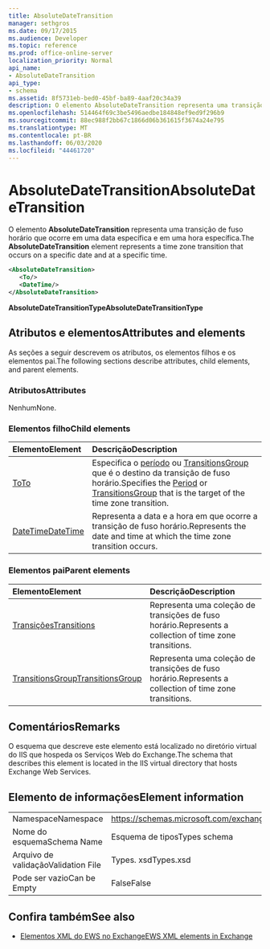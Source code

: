 ```yaml
---
title: AbsoluteDateTransition
manager: sethgros
ms.date: 09/17/2015
ms.audience: Developer
ms.topic: reference
ms.prod: office-online-server
localization_priority: Normal
api_name:
- AbsoluteDateTransition
api_type:
- schema
ms.assetid: 8f5731eb-bed0-45bf-ba89-4aaf20c34a39
description: O elemento AbsoluteDateTransition representa uma transição de fuso horário que ocorre em uma data específica e em uma hora específica.
ms.openlocfilehash: 514464f69c3be5496aedbe184848ef9ed9f296b9
ms.sourcegitcommit: 88ec988f2bb67c1866d06b361615f3674a24e795
ms.translationtype: MT
ms.contentlocale: pt-BR
ms.lasthandoff: 06/03/2020
ms.locfileid: "44461720"
---
```

# <a name="absolutedatetransition"></a><span data-ttu-id="f8c2d-103">AbsoluteDateTransition</span><span class="sxs-lookup"><span data-stu-id="f8c2d-103">AbsoluteDateTransition</span></span>

<span data-ttu-id="f8c2d-104">O elemento **AbsoluteDateTransition** representa uma transição de fuso horário que ocorre em uma data específica e em uma hora específica.</span><span class="sxs-lookup"><span data-stu-id="f8c2d-104">The **AbsoluteDateTransition** element represents a time zone transition that occurs on a specific date and at a specific time.</span></span> 
  
```xml
<AbsoluteDateTransition>
   <To/>
   <DateTime/>
</AbsoluteDateTransition>
```

<span data-ttu-id="f8c2d-105">**AbsoluteDateTransitionType**</span><span class="sxs-lookup"><span data-stu-id="f8c2d-105">**AbsoluteDateTransitionType**</span></span>

## <a name="attributes-and-elements"></a><span data-ttu-id="f8c2d-106">Atributos e elementos</span><span class="sxs-lookup"><span data-stu-id="f8c2d-106">Attributes and elements</span></span>

<span data-ttu-id="f8c2d-107">As seções a seguir descrevem os atributos, os elementos filhos e os elementos pai.</span><span class="sxs-lookup"><span data-stu-id="f8c2d-107">The following sections describe attributes, child elements, and parent elements.</span></span>
  
### <a name="attributes"></a><span data-ttu-id="f8c2d-108">Atributos</span><span class="sxs-lookup"><span data-stu-id="f8c2d-108">Attributes</span></span>

<span data-ttu-id="f8c2d-109">Nenhum</span><span class="sxs-lookup"><span data-stu-id="f8c2d-109">None.</span></span>
  
### <a name="child-elements"></a><span data-ttu-id="f8c2d-110">Elementos filho</span><span class="sxs-lookup"><span data-stu-id="f8c2d-110">Child elements</span></span>

|<span data-ttu-id="f8c2d-111">**Elemento**</span><span class="sxs-lookup"><span data-stu-id="f8c2d-111">**Element**</span></span>|<span data-ttu-id="f8c2d-112">**Descrição**</span><span class="sxs-lookup"><span data-stu-id="f8c2d-112">**Description**</span></span>|
|:-----|:-----|
|[<span data-ttu-id="f8c2d-113">To</span><span class="sxs-lookup"><span data-stu-id="f8c2d-113">To</span></span>](to.md) <br/> |<span data-ttu-id="f8c2d-114">Especifica o [período](period.md) ou [TransitionsGroup](transitionsgroup.md) que é o destino da transição de fuso horário.</span><span class="sxs-lookup"><span data-stu-id="f8c2d-114">Specifies the [Period](period.md) or [TransitionsGroup](transitionsgroup.md) that is the target of the time zone transition.</span></span>  <br/> |
|[<span data-ttu-id="f8c2d-115">DateTime</span><span class="sxs-lookup"><span data-stu-id="f8c2d-115">DateTime</span></span>](datetime.md) <br/> |<span data-ttu-id="f8c2d-116">Representa a data e a hora em que ocorre a transição de fuso horário.</span><span class="sxs-lookup"><span data-stu-id="f8c2d-116">Represents the date and time at which the time zone transition occurs.</span></span>  <br/> |
   
### <a name="parent-elements"></a><span data-ttu-id="f8c2d-117">Elementos pai</span><span class="sxs-lookup"><span data-stu-id="f8c2d-117">Parent elements</span></span>

|<span data-ttu-id="f8c2d-118">**Elemento**</span><span class="sxs-lookup"><span data-stu-id="f8c2d-118">**Element**</span></span>|<span data-ttu-id="f8c2d-119">**Descrição**</span><span class="sxs-lookup"><span data-stu-id="f8c2d-119">**Description**</span></span>|
|:-----|:-----|
|[<span data-ttu-id="f8c2d-120">Transições</span><span class="sxs-lookup"><span data-stu-id="f8c2d-120">Transitions</span></span>](transitions.md) <br/> |<span data-ttu-id="f8c2d-121">Representa uma coleção de transições de fuso horário.</span><span class="sxs-lookup"><span data-stu-id="f8c2d-121">Represents a collection of time zone transitions.</span></span>  <br/> |
|[<span data-ttu-id="f8c2d-122">TransitionsGroup</span><span class="sxs-lookup"><span data-stu-id="f8c2d-122">TransitionsGroup</span></span>](transitionsgroup.md) <br/> |<span data-ttu-id="f8c2d-123">Representa uma coleção de transições de fuso horário.</span><span class="sxs-lookup"><span data-stu-id="f8c2d-123">Represents a collection of time zone transitions.</span></span>  <br/> |
   
## <a name="remarks"></a><span data-ttu-id="f8c2d-124">Comentários</span><span class="sxs-lookup"><span data-stu-id="f8c2d-124">Remarks</span></span>

<span data-ttu-id="f8c2d-125">O esquema que descreve este elemento está localizado no diretório virtual do IIS que hospeda os Serviços Web do Exchange.</span><span class="sxs-lookup"><span data-stu-id="f8c2d-125">The schema that describes this element is located in the IIS virtual directory that hosts Exchange Web Services.</span></span>
  
## <a name="element-information"></a><span data-ttu-id="f8c2d-126">Elemento de informações</span><span class="sxs-lookup"><span data-stu-id="f8c2d-126">Element information</span></span>

|||
|:-----|:-----|
|<span data-ttu-id="f8c2d-127">Namespace</span><span class="sxs-lookup"><span data-stu-id="f8c2d-127">Namespace</span></span>  <br/> |https://schemas.microsoft.com/exchange/services/2006/types  <br/> |
|<span data-ttu-id="f8c2d-128">Nome do esquema</span><span class="sxs-lookup"><span data-stu-id="f8c2d-128">Schema Name</span></span>  <br/> |<span data-ttu-id="f8c2d-129">Esquema de tipos</span><span class="sxs-lookup"><span data-stu-id="f8c2d-129">Types schema</span></span>  <br/> |
|<span data-ttu-id="f8c2d-130">Arquivo de validação</span><span class="sxs-lookup"><span data-stu-id="f8c2d-130">Validation File</span></span>  <br/> |<span data-ttu-id="f8c2d-131">Types. xsd</span><span class="sxs-lookup"><span data-stu-id="f8c2d-131">Types.xsd</span></span>  <br/> |
|<span data-ttu-id="f8c2d-132">Pode ser vazio</span><span class="sxs-lookup"><span data-stu-id="f8c2d-132">Can be Empty</span></span>  <br/> |<span data-ttu-id="f8c2d-133">False</span><span class="sxs-lookup"><span data-stu-id="f8c2d-133">False</span></span>  <br/> |
   
## <a name="see-also"></a><span data-ttu-id="f8c2d-134">Confira também</span><span class="sxs-lookup"><span data-stu-id="f8c2d-134">See also</span></span>

- [<span data-ttu-id="f8c2d-135">Elementos XML do EWS no Exchange</span><span class="sxs-lookup"><span data-stu-id="f8c2d-135">EWS XML elements in Exchange</span></span>](ews-xml-elements-in-exchange.md)

